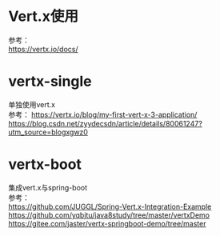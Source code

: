 # Vert.x使用
参考：  
https://vertx.io/docs/  


# vertx-single  
单独使用vert.x  
参考：
https://vertx.io/blog/my-first-vert-x-3-application/  
https://blog.csdn.net/zyydecsdn/article/details/80061247?utm_source=blogxgwz0  



# vertx-boot
集成vert.x与spring-boot  
参考：  
https://github.com/JUGGL/Spring-Vert.x-Integration-Example   
https://github.com/yqbjtu/java8study/tree/master/vertxDemo  
https://gitee.com/jaster/vertx-springboot-demo/tree/master  



